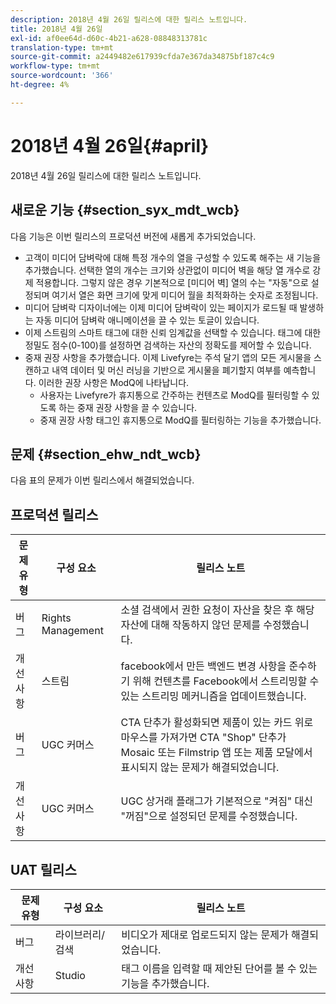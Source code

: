 ```yaml
---
description: 2018년 4월 26일 릴리스에 대한 릴리스 노트입니다.
title: 2018년 4월 26일
exl-id: af0ee64d-d60c-4b21-a628-08848313781c
translation-type: tm+mt
source-git-commit: a2449482e617939cfda7e367da34875bf187c4c9
workflow-type: tm+mt
source-wordcount: '366'
ht-degree: 4%

---
```


# 2018년 4월 26일{#april}

2018년 4월 26일 릴리스에 대한 릴리스 노트입니다.

## 새로운 기능 {#section_syx_mdt_wcb}

다음 기능은 이번 릴리스의 프로덕션 버전에 새롭게 추가되었습니다.

* 고객이 미디어 담벼락에 대해 특정 개수의 열을 구성할 수 있도록 해주는 새 기능을 추가했습니다. 선택한 열의 개수는 크기와 상관없이 미디어 벽을 해당 열 개수로 강제 적용합니다. 그렇지 않은 경우 기본적으로 [미디어 벽] 열의 수는 &quot;자동&quot;으로 설정되며 여기서 열은 화면 크기에 맞게 미디어 월을 최적화하는 숫자로 조정됩니다.
* 미디어 담벼락 디자이너에는 이제 미디어 담벼락이 있는 페이지가 로드될 때 발생하는 자동 미디어 담벼락 애니메이션을 끌 수 있는 토글이 있습니다.
* 이제 스트림의 스마트 태그에 대한 신뢰 임계값을 선택할 수 있습니다. 태그에 대한 정밀도 점수(0-100)를 설정하면 검색하는 자산의 정확도를 제어할 수 있습니다.
* 중재 권장 사항을 추가했습니다. 이제 Livefyre는 주석 달기 앱의 모든 게시물을 스캔하고 내역 데이터 및 머신 러닝을 기반으로 게시물을 폐기할지 여부를 예측합니다. 이러한 권장 사항은 ModQ에 나타납니다.
   * 사용자는 Livefyre가 휴지통으로 간주하는 컨텐츠로 ModQ를 필터링할 수 있도록 하는 중재 권장 사항을 끌 수 있습니다.
   * 중재 권장 사항 태그인 휴지통으로 ModQ를 필터링하는 기능을 추가했습니다.

## 문제 {#section_ehw_ndt_wcb}

다음 표의 문제가 이번 릴리스에서 해결되었습니다.

## 프로덕션 릴리스

| **문제 유형** | **구성 요소** | **릴리스 노트** |
|---|---|---|
| 버그 | Rights Management | 소셜 검색에서 권한 요청이 자산을 찾은 후 해당 자산에 대해 작동하지 않던 문제를 수정했습니다. |
| 개선 사항 | 스트림 | facebook에서 만든 백엔드 변경 사항을 준수하기 위해 컨텐츠를 Facebook에서 스트리밍할 수 있는 스트리밍 메커니즘을 업데이트했습니다. |
| 버그 | UGC 커머스 | CTA 단추가 활성화되면 제품이 있는 카드 위로 마우스를 가져가면 CTA &quot;Shop&quot; 단추가 Mosaic 또는 Filmstrip 앱 또는 제품 모달에서 표시되지 않는 문제가 해결되었습니다. |
| 개선 사항 | UGC 커머스 | UGC 상거래 플래그가 기본적으로 &quot;켜짐&quot; 대신 &quot;꺼짐&quot;으로 설정되던 문제를 수정했습니다. |

## UAT 릴리스

| **문제 유형** | **구성 요소** | **릴리스 노트** |
|---|---|---|
| 버그 | 라이브러리/검색 | 비디오가 제대로 업로드되지 않는 문제가 해결되었습니다. |
| 개선 사항 | Studio | 태그 이름을 입력할 때 제안된 단어를 볼 수 있는 기능을 추가했습니다. |
